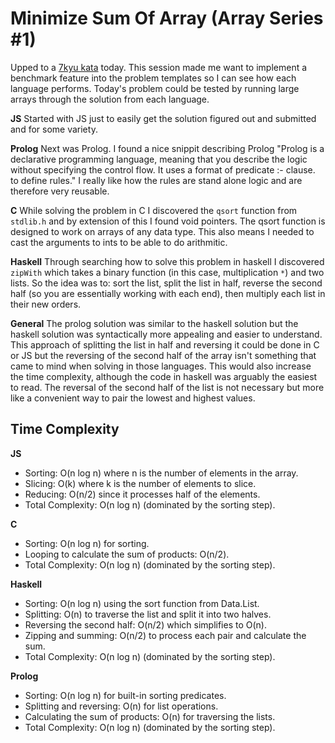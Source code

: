 # Minimize Sum Of Array (Array Series #1)

Upped to a [7kyu kata](https://www.codewars.com/kata/5a523566b3bfa84c2e00010b/solutions/javascript) today. This session made me want to implement a benchmark feature into the problem templates so I can see how each language performs. Today's problem could be tested by running large arrays through the solution from each language. 

**JS**
Started with JS just to easily get the solution figured out and submitted and for some variety.

**Prolog**
Next was Prolog. I found a nice snippit describing Prolog "Prolog is a declarative programming language, meaning that you describe the logic without specifying the control flow. It uses a format of predicate :- clause. to define rules." I really like how the rules are stand alone logic and are therefore very reusable. 

**C**
While solving the problem in C I discovered the `qsort` function from `stdlib.h` and by extension of this I found void pointers. The qsort function is designed to work on arrays of any data type. This also means I needed to cast the arguments to ints to be able to do arithmitic.

**Haskell**
Through searching how to solve this problem in haskell I discovered `zipWith` which takes a binary function (in this case, multiplication `*`) and two lists. So the idea was to: sort the list, split the list in half, reverse the second half (so you are essentially working with each end), then multiply each list in their new orders.

**General**
The prolog solution was similar to the haskell solution but the haskell solution was syntactically more appealing and easier to understand. This approach of splitting the list in half and reversing it could be done in C or JS but the reversing of the second half of the array isn't something that came to mind when solving in those languages. This would also increase the time complexity, although the code in haskell was arguably the easiest to read. The reversal of the second half of the list is not necessary but more like a convenient way to pair the lowest and highest values.

## Time Complexity

**JS**
- Sorting: O(n log n) where n is the number of elements in the array.
- Slicing: O(k) where k is the number of elements to slice.
- Reducing: O(n/2) since it processes half of the elements.
- Total Complexity: O(n log n) (dominated by the sorting step).

**C**
- Sorting: O(n log n) for sorting. 
- Looping to calculate the sum of products: O(n/2).
- Total Complexity: O(n log n) (dominated by the sorting step).

**Haskell**
- Sorting: O(n log n) using the sort function from Data.List.
- Splitting: O(n) to traverse the list and split it into two halves.
- Reversing the second half: O(n/2) which simplifies to O(n).
- Zipping and summing: O(n/2) to process each pair and calculate the sum.
- Total Complexity: O(n log n) (dominated by the sorting step).

**Prolog**
- Sorting: O(n log n) for built-in sorting predicates.
- Splitting and reversing: O(n) for list operations.
- Calculating the sum of products: O(n) for traversing the lists.
- Total Complexity: O(n log n) (dominated by the sorting step).
